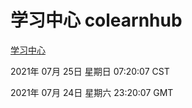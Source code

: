 # 学习中心 colearnhub
[学习中心](http://59.174.26.185:56308/colearnhub/)

2021年 07月 25日 星期日 07:20:07 CST

2021年 07月 24日 星期六 23:20:07 GMT
